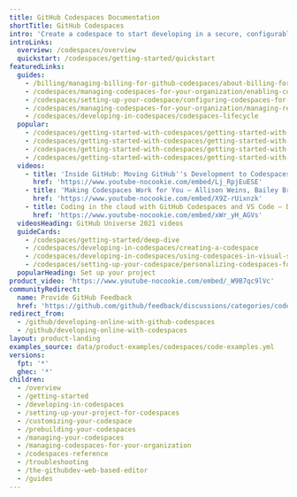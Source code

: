 ```yaml
---
title: GitHub Codespaces Documentation
shortTitle: GitHub Codespaces
intro: 'Create a codespace to start developing in a secure, configurable, and dedicated development environment that works how and where you want it to.'
introLinks:
  overview: /codespaces/overview
  quickstart: /codespaces/getting-started/quickstart
featuredLinks:
  guides:
    - /billing/managing-billing-for-github-codespaces/about-billing-for-codespaces
    - /codespaces/managing-codespaces-for-your-organization/enabling-codespaces-for-your-organization
    - /codespaces/setting-up-your-codespace/configuring-codespaces-for-your-project
    - /codespaces/managing-codespaces-for-your-organization/managing-repository-access-for-your-organizations-codespaces
    - /codespaces/developing-in-codespaces/codespaces-lifecycle
  popular:
    - /codespaces/getting-started-with-codespaces/getting-started-with-your-nodejs-project-in-codespaces
    - /codespaces/getting-started-with-codespaces/getting-started-with-your-python-project-in-codespaces
    - /codespaces/getting-started-with-codespaces/getting-started-with-your-java-project-in-codespaces
    - /codespaces/getting-started-with-codespaces/getting-started-with-your-dotnet-project
  videos:
    - title: 'Inside GitHub: Moving GitHub''s Development to Codespaces – Cory Wilkerson'
      href: 'https://www.youtube-nocookie.com/embed/Lj_RpjEuESE'
    - title: 'Making Codespaces Work for You – Allison Weins, Bailey Brooks'
      href: 'https://www.youtube-nocookie.com/embed/X9Z-rUixnzk'
    - title: Coding in the cloud with GitHub Codespaces and VS Code – Damian Brady
      href: 'https://www.youtube-nocookie.com/embed/xWr_yH_AGVs'
  videosHeading: GitHub Universe 2021 videos
  guideCards:
    - /codespaces/getting-started/deep-dive
    - /codespaces/developing-in-codespaces/creating-a-codespace
    - /codespaces/developing-in-codespaces/using-codespaces-in-visual-studio-code
    - /codespaces/setting-up-your-codespace/personalizing-codespaces-for-your-account
  popularHeading: Set up your project
product_video: 'https://www.youtube-nocookie.com/embed/_W9B7qc9lVc'
communityRedirect:
  name: Provide GitHub Feedback
  href: 'https://github.com/github/feedback/discussions/categories/codespaces-feedback'
redirect_from:
  - /github/developing-online-with-github-codespaces
  - /github/developing-online-with-codespaces
layout: product-landing
examples_source: data/product-examples/codespaces/code-examples.yml
versions:
  fpt: '*'
  ghec: '*'
children:
  - /overview
  - /getting-started
  - /developing-in-codespaces
  - /setting-up-your-project-for-codespaces
  - /customizing-your-codespace
  - /prebuilding-your-codespaces
  - /managing-your-codespaces
  - /managing-codespaces-for-your-organization
  - /codespaces-reference
  - /troubleshooting
  - /the-githubdev-web-based-editor
  - /guides
---
```


